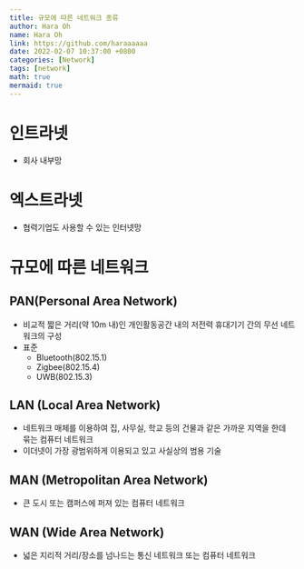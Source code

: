 ```yaml
---
title: 규모에 따른 네트워크 종류
author: Hara Oh
name: Hara Oh
link: https://github.com/haraaaaaa
date: 2022-02-07 10:37:00 +0800
categories: [Network]
tags: [network]
math: true
mermaid: true
---
```

# 인트라넷
- 회사 내부망
# 엑스트라넷
- 협력기업도 사용할 수 있는 인터넷망
# 규모에 따른 네트워크
## PAN(Personal Area Network)
- 비교적 짧은 거리(약 10m 내)인  개인활동공간 내의 저전력 휴대기기 간의 무선 네트워크의 구성
- 표준 
  - Bluetooth(802.15.1)
  - Zigbee(802.15.4)
  - UWB(802.15.3)
## LAN (Local Area Network)
- 네트워크 매체를 이용하여 집, 사무실, 학교 등의 건물과 같은 가까운 지역을 한데 묶는 컴퓨터 네트워크 
- 이더넷이 가장 광범위하게 이용되고 있고 사실상의 범용 기술 
## MAN (Metropolitan Area Network)
- 큰 도시 또는 캠퍼스에 퍼져 있는 컴퓨터 네트워크
## WAN (Wide Area Network)
- 넓은 지리적 거리/장소를 넘나드는 통신 네트워크 또는 컴퓨터 네트워크